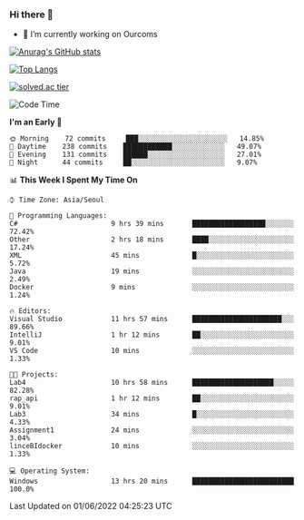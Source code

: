 ### Hi there 👋

- 🔭 I’m currently working on Ourcoms

<!--
**Rhange/Rhange** is a ✨ _special_ ✨ repository because its `README.md` (this file) appears on your GitHub profile.

Here are some ideas to get you started:

- 🌱 I’m currently learning ...
- 👯 I’m looking to collaborate on ...
- 🤔 I’m looking for help with ...
- 💬 Ask me about ...
- 📫 How to reach me: ...
- 😄 Pronouns: ...
- ⚡ Fun fact: ...
-->

[![Anurag's GitHub stats](https://github-readme-stats.vercel.app/api?username=rhange&show_icons=true&theme=gruvbox)](https://github.com/anuraghazra/github-readme-stats)

[![Top Langs](https://github-readme-stats.vercel.app/api/top-langs/?username=rhange&layout=compact&theme=gruvbox)](https://github.com/anuraghazra/github-readme-stats)

[![solved.ac tier](http://mazassumnida.wtf/api/generate_badge?boj=rhange0511)](https://solved.ac/rhange0511)

  <!--START_SECTION:waka-->
![Code Time](http://img.shields.io/badge/Code%20Time-467%20hrs%2022%20mins-blue)

**I'm an Early 🐤** 

```text
🌞 Morning    72 commits     ███░░░░░░░░░░░░░░░░░░░░░░   14.85% 
🌆 Daytime    238 commits    ████████████░░░░░░░░░░░░░   49.07% 
🌃 Evening    131 commits    ██████░░░░░░░░░░░░░░░░░░░   27.01% 
🌙 Night      44 commits     ██░░░░░░░░░░░░░░░░░░░░░░░   9.07%

```


📊 **This Week I Spent My Time On** 

```text
⌚︎ Time Zone: Asia/Seoul

💬 Programming Languages: 
C#                       9 hrs 39 mins       ██████████████████░░░░░░░   72.42% 
Other                    2 hrs 18 mins       ████░░░░░░░░░░░░░░░░░░░░░   17.24% 
XML                      45 mins             █░░░░░░░░░░░░░░░░░░░░░░░░   5.72% 
Java                     19 mins             ░░░░░░░░░░░░░░░░░░░░░░░░░   2.49% 
Docker                   9 mins              ░░░░░░░░░░░░░░░░░░░░░░░░░   1.24%

🔥 Editors: 
Visual Studio            11 hrs 57 mins      ██████████████████████░░░   89.66% 
IntelliJ                 1 hr 12 mins        ██░░░░░░░░░░░░░░░░░░░░░░░   9.01% 
VS Code                  10 mins             ░░░░░░░░░░░░░░░░░░░░░░░░░   1.33%

🐱‍💻 Projects: 
Lab4                     10 hrs 58 mins      ████████████████████░░░░░   82.28% 
rap_api                  1 hr 12 mins        ██░░░░░░░░░░░░░░░░░░░░░░░   9.01% 
Lab3                     34 mins             █░░░░░░░░░░░░░░░░░░░░░░░░   4.33% 
Assignment1              24 mins             ░░░░░░░░░░░░░░░░░░░░░░░░░   3.04% 
linceBIdocker            10 mins             ░░░░░░░░░░░░░░░░░░░░░░░░░   1.33%

💻 Operating System: 
Windows                  13 hrs 20 mins      █████████████████████████   100.0%

```


 Last Updated on 01/06/2022 04:25:23 UTC
<!--END_SECTION:waka-->
